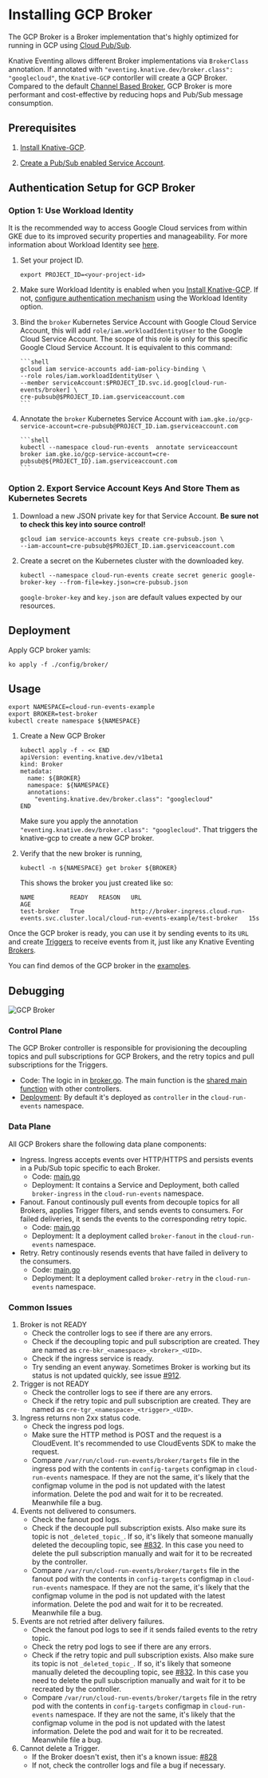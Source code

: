 # Installing GCP Broker

The GCP Broker is a Broker implementation that's highly optimized for running in GCP using [Cloud Pub/Sub](https://cloud.google.com/pubsub).

Knative Eventing allows different Broker implementations via `BrokerClass` annotation.
If annotated with  `"eventing.knative.dev/broker.class": "googlecloud"`, the `Knative-GCP` contorller will
create a GCP Broker. Compared to the default [Channel Based Broker](https://knative.dev/docs/eventing/channel-based-broker/),
GCP Broker is more performant and cost-effective by reducing hops and Pub/Sub message consumption.


## Prerequisites

1. [Install Knative-GCP](./install-knative-gcp.md).

2. [Create a Pub/Sub enabled Service Account](./pubsub-service-account.md).

## Authentication Setup for GCP Broker

### Option 1: Use Workload Identity

It is the recommended way to access Google Cloud services from within GKE due to
its improved security properties and manageability. For more information about
Workload Identity see
[here](https://cloud.google.com/kubernetes-engine/docs/how-to/workload-identity).

1.  Set your project ID.

    ```shell
    export PROJECT_ID=<your-project-id>
    ```

1.  Make sure Workload Identity is enabled when you
    [Install Knative-GCP](install-knative-gcp.md). If not,
    [configure authentication mechanism](authentication-mechanisms-gcp.md) using
    the Workload Identity option.

1.  Bind the `broker` Kubernetes Service Account with Google Cloud Service
    Account, this will add `role/iam.workloadIdentityUser` to the Google Cloud
    Service Account. The scope of this role is only for this specific Google
    Cloud Service Account. It is equivalent to this command:

        ```shell
        gcloud iam service-accounts add-iam-policy-binding \
        --role roles/iam.workloadIdentityUser \
        --member serviceAccount:$PROJECT_ID.svc.id.goog[cloud-run-events/broker] \
        cre-pubsub@$PROJECT_ID.iam.gserviceaccount.com
        ```

1.  Annotate the `broker` Kubernetes Service Account with
    `iam.gke.io/gcp-service-account=cre-pubsub@PROJECT_ID.iam.gserviceaccount.com`

        ```shell
        kubectl --namespace cloud-run-events  annotate serviceaccount broker iam.gke.io/gcp-service-account=cre-pubsub@${PROJECT_ID}.iam.gserviceaccount.com
        ```

### Option 2. Export Service Account Keys And Store Them as Kubernetes Secrets

1. Download a new JSON private key for that Service Account. **Be sure not to
   check this key into source control!**

   ```shell
   gcloud iam service-accounts keys create cre-pubsub.json \
   --iam-account=cre-pubsub@$PROJECT_ID.iam.gserviceaccount.com
   ```

1. Create a secret on the Kubernetes cluster with the downloaded key.

   ```shell
   kubectl --namespace cloud-run-events create secret generic google-broker-key --from-file=key.json=cre-pubsub.json
   ```

   `google-broker-key` and `key.json` are default values expected by our
   resources.
   
## Deployment

Apply GCP broker yamls:

```shell
ko apply -f ./config/broker/
```

## Usage

```shell
export NAMESPACE=cloud-run-events-example
export BROKER=test-broker
kubectl create namespace ${NAMESPACE}
```

1. Create a New GCP Broker

   ```shell
   kubectl apply -f - << END
   apiVersion: eventing.knative.dev/v1beta1
   kind: Broker
   metadata:
     name: ${BROKER}
     namespace: ${NAMESPACE}
     annotations:
       "eventing.knative.dev/broker.class": "googlecloud"
   END
   ```

   Make sure you apply the annotation
   `"eventing.knative.dev/broker.class": "googlecloud"`. That triggers the
   knative-gcp to create a new GCP broker.

1. Verify that the new broker is running,

   ```shell
   kubectl -n ${NAMESPACE} get broker ${BROKER}
   ```

   This shows the broker you just created like so:

   ```shell
   NAME          READY   REASON   URL                                                                                             AGE
   test-broker   True             http://broker-ingress.cloud-run-events.svc.cluster.local/cloud-run-events-example/test-broker   15s
   ```

Once the GCP broker is ready, you can use it by sending events to its `URL` and
create [Triggers](https://knative.dev/docs/eventing/broker-trigger/#trigger) to
receive events from it, just like any Knative Eventing
[Brokers](https://knative.dev/docs/eventing/broker-trigger/#broker).

You can find demos of the GCP broker in the
[examples](../examples/gcpbroker/README.md).

## Debugging
![GCP Broker](images/GCPBroker.png )

### Control Plane

The GCP Broker controller is responsible for provisioning the decoupling topics and pull subscriptions for GCP Brokers,
and the retry topics and pull subscriptions for the Triggers.
* Code: The logic in in [broker.go]( https://github.com/google/knative-gcp/blob/master/pkg/reconciler/broker/broker.go).
The main function is the [shared main function](https://github.com/google/knative-gcp/blob/master/cmd/controller/main.go)
with other controllers.
* [Deployment](https://github.com/google/knative-gcp/blob/master/config/500-controller.yaml): By default it's deployed
as `controller` in the `cloud-run-events` namespace.

### Data Plane

All GCP Brokers share the following data plane components:
* Ingress. Ingress accepts events over HTTP/HTTPS and persists events in a Pub/Sub topic specific to each Broker.
  * Code: [main.go](https://github.com/google/knative-gcp/blob/master/cmd/broker/ingress/main.go)
  * Deployment: It contains a Service and Deployment, both called `broker-ingress` in the `cloud-run-events` namespace.
* Fanout. Fanout continously pull events from decouple topics for all Brokers, applies Trigger filters, and sends events
  to consumers. For failed deliveries, it sends the events to the corresponding retry topic.
  * Code: [main.go](https://github.com/google/knative-gcp/blob/master/cmd/broker/fanout/main.go)
  * Deployment: It a deployment called `broker-fanout` in the `cloud-run-events` namespace.
* Retry. Retry continously resends events that have failed in delivery to the consumers.
  * Code: [main.go](https://github.com/google/knative-gcp/blob/master/cmd/broker/retry/main.go)
  * Deployment: It a deployment called `broker-retry` in the `cloud-run-events` namespace.


### Common Issues

1. Broker is not READY
    * Check the controller logs to see if there are any errors.
    * Check if the decoupling topic and pull subscription are created. They are named as `cre-bkr_<namespace>_<broker>_<UID>`.
    * Check if the ingress service is ready.
    * Try sending an event anyway. Sometimes Broker is working but its status is not updated quickly, see issue [#912](https://github.com/google/knative-gcp/issues/912).
1. Trigger is not READY
    * Check the controller logs to see if there are any errors.
     * Check if the retry topic and pull subscription are created. They are named as `cre-tgr_<namespace>_<trigger>_<UID>`.
1. Ingress returns non 2xx status code.
    * Check the ingress pod logs.
    * Make sure the HTTP method is POST and the request is a CloudEvent. It's recommended to use CloudEvents SDK to make
      the request. 
    * Compare `/var/run/cloud-run-events/broker/targets` file in the ingress pod with the contents in `config-targets`
    configmap in `cloud-run-events` namespace. If they are not the same, it's likely that the configmap volume in the pod
    is not updated with the latest information. Delete the pod and wait for it to be recreated. Meanwhile file a bug.
1. Events not delivered to consumers.
    * Check the fanout pod logs.
    * Check if the decouple pull subscription exists. Also make sure its topic is not `_deleted_topic_`. If so, it's likely
      that someone manually deleted the decoupling topic, see [#832](https://github.com/google/knative-gcp/issues/832).
      In this case you need to delete the pull subscription manually and wait for it to be recreated by the controller.
    * Compare `/var/run/cloud-run-events/broker/targets` file in the fanout pod with the contents in `config-targets`
    configmap in `cloud-run-events` namespace. If they are not the same, it's likely that the configmap volume in the pod
    is not updated with the latest information. Delete the pod and wait for it to be recreated. Meanwhile file a bug.
1. Events are not retried after delivery failures.
    * Check the fanout pod logs to see if it sends failed events to the retry topic.
    * Check the retry pod logs to see if there are any errors.
    * Check if the retry topic and pull subscription exists. Also make sure its topic is not `_deleted_topic_`. If so, it's likely
      that someone manually deleted the decoupling topic, see [#832](https://github.com/google/knative-gcp/issues/832).
      In this case you need to delete the pull subscription manually and wait for it to be recreated by the controller.
    * Compare `/var/run/cloud-run-events/broker/targets` file in the retry pod with the contents in `config-targets`
      configmap in `cloud-run-events` namespace. If they are not the same, it's likely that the configmap volume in the pod
      is not updated with the latest information. Delete the pod and wait for it to be recreated. Meanwhile file a bug.
1. Cannot delete a Trigger.
    * If the Broker doesn't exist, then it's a known issue: [#828](https://github.com/google/knative-gcp/issues/828)
    * If not, check the controller logs and file a bug if necessary.